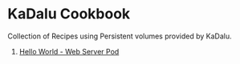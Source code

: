 # KaDalu Cookbook

Collection of Recipes using Persistent volumes provided by KaDalu.

1. [Hello World - Web Server Pod](web-server.md)
